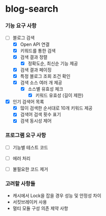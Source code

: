 # blog-search


### 기능 요구 사항
- [ ] 블로그 검색
    - [X] Open API 연결
    - [X] 키워드를 통한 검색
    - [X] 검색 결과 정렬
        - [X] 정확도순, 최신순 기능 제공
    - [X] 검색 결과 페이징
    - [X] 특정 블로그 조회 조건 확인
    - [X] 검색 소스 여러 개 제공
        - [X] 소스별 유효성 체크
            - [X] 키워드 유효성 (길이 제한)
- [X] 인기 검색어 목록
    - [X] 많이 검색한 순서대로 10개 키워드 제공
    - [X] 검색어 검색 횟수 표기
    - [X] 검색 동시성 제어

### 프로그램 요구 사항
- [ ] 기능별 테스트 코드
- [ ] 에러 처리
- [ ] 불필요한 코드 제거


### 고려할 사항들
- 캐시에서 Lock을 잡을 경우 성능 및 안정성 차이
- 서킷브레이커 사용
- 멀티 모듈 구성 의존 제약 사항

